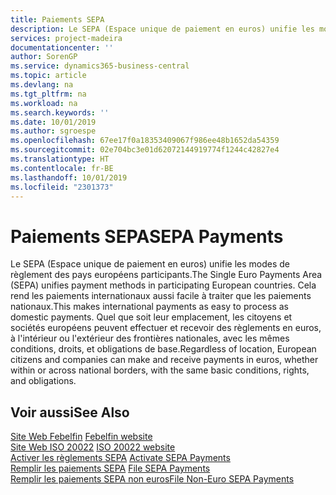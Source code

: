 ```yaml
---
title: Paiements SEPA
description: Le SEPA (Espace unique de paiement en euros) unifie les modes de règlement des pays européens participants. Cela rend les paiements internationaux aussi facile à traiter que les paiements nationaux. Quel que soit leur emplacement, les citoyens et sociétés européens peuvent effectuer et recevoir des règlements en euros, à l'intérieur ou l'extérieur des frontières nationales, avec les mêmes conditions, droits, et obligations de base.
services: project-madeira
documentationcenter: ''
author: SorenGP
ms.service: dynamics365-business-central
ms.topic: article
ms.devlang: na
ms.tgt_pltfrm: na
ms.workload: na
ms.search.keywords: ''
ms.date: 10/01/2019
ms.author: sgroespe
ms.openlocfilehash: 67ee17f0a18353409067f986ee48b1652da54359
ms.sourcegitcommit: 02e704bc3e01d62072144919774f1244c42827e4
ms.translationtype: HT
ms.contentlocale: fr-BE
ms.lasthandoff: 10/01/2019
ms.locfileid: "2301373"
---
```

# <a name="sepa-payments"></a><span data-ttu-id="f5028-105">Paiements SEPA</span><span class="sxs-lookup"><span data-stu-id="f5028-105">SEPA Payments</span></span>
<span data-ttu-id="f5028-106">Le SEPA (Espace unique de paiement en euros) unifie les modes de règlement des pays européens participants.</span><span class="sxs-lookup"><span data-stu-id="f5028-106">The Single Euro Payments Area (SEPA) unifies payment methods in participating European countries.</span></span> <span data-ttu-id="f5028-107">Cela rend les paiements internationaux aussi facile à traiter que les paiements nationaux.</span><span class="sxs-lookup"><span data-stu-id="f5028-107">This makes international payments as easy to process as domestic payments.</span></span> <span data-ttu-id="f5028-108">Quel que soit leur emplacement, les citoyens et sociétés européens peuvent effectuer et recevoir des règlements en euros, à l'intérieur ou l'extérieur des frontières nationales, avec les mêmes conditions, droits, et obligations de base.</span><span class="sxs-lookup"><span data-stu-id="f5028-108">Regardless of location, European citizens and companies can make and receive payments in euros, whether within or across national borders, with the same basic conditions, rights, and obligations.</span></span>  

## <a name="see-also"></a><span data-ttu-id="f5028-109">Voir aussi</span><span class="sxs-lookup"><span data-stu-id="f5028-109">See Also</span></span>  
 <span data-ttu-id="f5028-110">[Site Web Febelfin](https://go.microsoft.com/fwlink/?LinkId=275119) </span><span class="sxs-lookup"><span data-stu-id="f5028-110">[Febelfin website](https://go.microsoft.com/fwlink/?LinkId=275119) </span></span>  
 <span data-ttu-id="f5028-111">[Site Web ISO 20022](https://go.microsoft.com/fwlink/?LinkId=275120) </span><span class="sxs-lookup"><span data-stu-id="f5028-111">[ISO 20022 website](https://go.microsoft.com/fwlink/?LinkId=275120) </span></span>  
 <span data-ttu-id="f5028-112">[Activer les règlements SEPA](how-to-activate-sepa-payments.md) </span><span class="sxs-lookup"><span data-stu-id="f5028-112">[Activate SEPA Payments](how-to-activate-sepa-payments.md) </span></span>  
 <span data-ttu-id="f5028-113">[Remplir les paiements SEPA](how-to-file-sepa-payments.md) </span><span class="sxs-lookup"><span data-stu-id="f5028-113">[File SEPA Payments](how-to-file-sepa-payments.md) </span></span>  
 [<span data-ttu-id="f5028-114">Remplir les paiements SEPA non euros</span><span class="sxs-lookup"><span data-stu-id="f5028-114">File Non-Euro SEPA Payments</span></span>](how-to-file-non-euro-sepa-payments.md)
